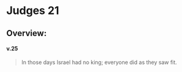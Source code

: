 # Judges 21

## Overview:


#### v.25
>In those days Israel had no king; everyone did as they saw fit.


